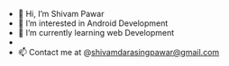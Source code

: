 - 👋 Hi, I’m Shivam Pawar
- 👀 I’m interested in Android Development
- 🌱 I’m currently learning web Development
- <!---💞️ I’m looking to collaborate on ... --->
- 📫 Contact me at @shivamdarasingpawar@gmail.com

<!---
theshivv/theshivv is a ✨ special ✨ repository because its `README.md` (this file) appears on your GitHub profile.
You can click the Preview link to take a look at your changes.
--->
